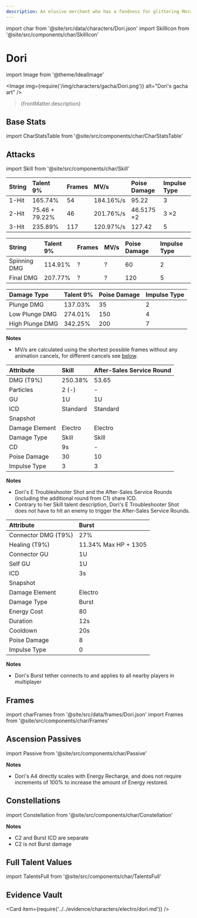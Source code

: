 ```yaml
---
description: An elusive merchant who has a fondness for glittering Mora.
---
```


import char from '@site/src/data/characters/Dori.json'
import SkillIcon from '@site/src/components/char/SkillIcon'

# Dori

import Image from '@theme/IdealImage'

<Image img={require('/img/characters/gacha/Dori.png')} alt="Dori's gacha art" />
<blockquote>{frontMatter.description}</blockquote>

## Base Stats

import CharStatsTable from '@site/src/components/char/CharStatsTable'

<CharStatsTable char={char} />

## Attacks

import Skill from '@site/src/components/char/Skill'

<Tabs queryString="ability">
<TabItem value='na' label='Normal Attacks'>
<SkillIcon char={char} skill='na' />
<div class='talent-columns'>
<Skill char={char} skill='na' sectionFilter='Normal Attack' />

| String | Talent 9%       | Frames | MV/s      | Poise Damage | Impulse Type |
| :----- | :-------------- | :----- | :-------- | :----------- | :----------- |
| 1-Hit  | 165.74%         | 54     | 184.16%/s | 95.22        | 3            |
| 2-Hit  | 75.46 \+ 79.22% | 46     | 201.76%/s | 46.5175 ×2   | 3 ×2         |
| 3-Hit  | 235.89%         | 117    | 120.97%/s | 127.42       | 5            |

</div>
<div class='talent-columns'>
<Skill char={char} skill='na' sectionFilter='Charged Attack' />

| String       | Talent 9% | Frames | MV/s | Poise Damage | Impulse Type |
| :----------- | :-------- | :----- | :--- | :----------- | :----------- |
| Spinning DMG | 114.91%   | ?      | ?    | 60           | 2            |
| Final DMG    | 207.77%   | ?      | ?    | 120          | 5            |

</div>
<div class='talent-columns'>
<Skill char={char} skill='na' sectionFilter='Plunging Attack' />

| Damage Type     | Talent 9% | Poise Damage | Impulse Type |
| :-------------- | :-------- | :----------- | :----------- |
| Plunge DMG      | 137.03%   | 35           | 2            |
| Low Plunge DMG  | 274.01%   | 150          | 4            |
| High Plunge DMG | 342.25%   | 200          | 7            |

</div>

**Notes**

* MV/s are calculated using the shortest possible frames without any animation cancels, for different cancels see [below](#frames).

</TabItem>

<TabItem value='e' label='Skill'>
<SkillIcon char={char} skill='e' />
<div class='talent-columns'>
<Skill char={char} skill='e' />

| Attribute      | Skill    | After-Sales Service Round |
| :------------- | :------- | :------------------------ |
| DMG \(T9%\)    | 250.38%  | 53.65                     |
| Particles      | 2 \(-\)  | -                         |
| GU             | 1U       | 1U                        |
| ICD            | Standard | Standard                  |
| Snapshot       |          |                           |
| Damage Element | Electro  | Electro                   |
| Damage Type    | Skill    | Skill                     |
| CD             | 9s       | -                         |
| Poise Damage   | 30       | 10                        |
| Impulse Type   | 3        | 3                         |

</div>

**Notes**  

- Dori's E Troubleshooter Shot and the After-Sales Service Rounds (including the additional round from C1) share ICD.
- Contrary to her Skill talent description, Dori's E Troubleshooter Shot does not have to hit an enemy to trigger the After-Sales Service Rounds.

</TabItem>

<TabItem value='q' label='Burst'>
<SkillIcon char={char} skill='q' />
<div class='talent-columns'>
<Skill char={char} skill='q'/>

| Attribute             | Burst                |
| :-------------------- | :------------------- |
| Connector DMG \(T9%\) | 27%                  |
| Healing \(T9%\)       | 11.34% Max HP + 1305 |
| Connector GU          | 1U                   |
| Self GU               | 1U                   |
| ICD                   | 3s                   |
| Snapshot              |                      |
| Damage Element        | Electro              |
| Damage Type           | Burst                |
| Energy Cost           | 80                   |
| Duration              | 12s                  |
| Cooldown              | 20s                  |
| Poise Damage          | 8                    |
| Impulse Type          | 0                    |

</div>

**Notes**

- Dori's Burst tether connects to and applies to all nearby players in multiplayer

</TabItem>
</Tabs>

## Frames

import charFrames from '@site/src/data/frames/Dori.json'
import Frames from '@site/src/components/char/Frames'

<Frames data={charFrames} />

## Ascension Passives

import Passive from '@site/src/components/char/Passive'

<Tabs queryString="passive">
<TabItem value='passive' label='Passive'>
<Passive char={char} passive={2} />
</TabItem>

<TabItem value='a1' label='Ascension 1'>
<Passive char={char} passive={0} />
</TabItem>

<TabItem value="a4" label="Ascension 4">
<Passive char={char} passive={1} />

**Notes**

- Dori's A4 directly scales with Energy Recharge, and does not require increments of 100% to increase the amount of Energy restored.

</TabItem>
</Tabs>

## Constellations

import Constellation from '@site/src/components/char/Constellation'

<Tabs queryString="constellation">
<TabItem value='c1' label='C1'>
<Constellation char={char} constellation={1} />
</TabItem>

<TabItem value='c2' label='C2'>
<Constellation char={char} constellation={2} />

**Notes**

- C2 and Burst ICD are separate
- C2 is not Burst damage

</TabItem>

<TabItem value='c3' label='C3'>
<Constellation char={char} constellation={3} />
</TabItem>

<TabItem value='c4' label='C4'>
<Constellation char={char} constellation={4} />
</TabItem>

<TabItem value='c5' label='C5'>
<Constellation char={char} constellation={5} />
</TabItem>

<TabItem value='c6' label='C6'>
<Constellation char={char} constellation={6} />
</TabItem>
</Tabs>

## Full Talent Values

import TalentsFull from '@site/src/components/char/TalentsFull'

<TalentsFull char={char}/>

## Evidence Vault

<Card item={require('../../evidence/characters/electro/dori.md')} />
